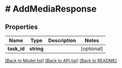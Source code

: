 # # AddMediaResponse

## Properties

Name | Type | Description | Notes
------------ | ------------- | ------------- | -------------
**task_id** | **string** |  | [optional]

[[Back to Model list]](../../README.md#models) [[Back to API list]](../../README.md#endpoints) [[Back to README]](../../README.md)
